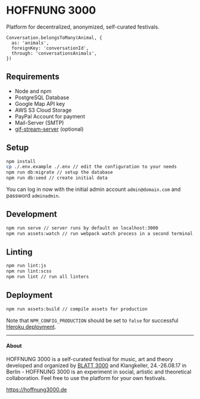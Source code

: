 # HOFFNUNG 3000

Platform for decentralized, anonymized, self-curated festivals.

```
Conversation.belongsToMany(Animal, {
  as: 'animals',
  foreignKey: 'conversationId',
  through: 'conversationsAnimals',
})
```

## Requirements

* Node and npm
* PostgreSQL Database
* Google Map API key
* AWS S3 Cloud Storage
* PayPal Account for payment
* Mail-Server (SMTP)
* [gif-stream-server](https://github.com/adzialocha/gif-stream-server) (optional)

## Setup

```bash
npm install
cp ./.env.example ./.env // edit the configuration to your needs
npm run db:migrate // setup the database
npm run db:seed // create initial data
```

You can log in now with the initial admin account `admin@domain.com` and password `adminadmin`.

## Development

```bash
npm run serve // server runs by default on localhost:3000
npm run assets:watch // run webpack watch process in a second terminal
```

## Linting

```bash
npm run lint:js
npm run lint:scss
npm run lint // run all linters
```

## Deployment

```bash
npm run assets:build // compile assets for production
```

Note that `NPM_CONFIG_PRODUCTION` should be set to `false` for successful [Heroku deployment](https://devcenter.heroku.com/articles/nodejs-support#devdependencies).

---

#### About

HOFFNUNG 3000 is a self-curated festival for music, art and theory developed and organized by [BLATT 3000](https://blatt3000.de) and Klangkeller, 24.-26.08.17 in Berlin - HOFFNUNG 3000 is an experiment in social, artistic and theoretical collaboration. Feel free to use the platform for your own festivals.

https://hoffnung3000.de
